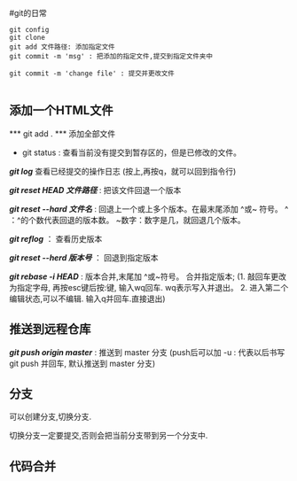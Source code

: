 #git的日常 
``` 
git config  
git clone  
git add 文件路径: 添加指定文件
git commit -m 'msg' : 把添加的指定文件,提交到指定文件夹中

git commit -m 'change file' : 提交并更改文件


``` 


## 添加一个HTML文件 
 
*** git add . ***  添加全部文件 

- git status : 查看当前没有提交到暂存区的，但是已修改的文件。

***git  log*** 查看已经提交的操作日志  (按上,再按q，就可以回到指令行)

***git reset HEAD 文件路径*** : 把该文件回退一个版本

***git reset --hard 文件名*** : 回退上一个或上多个版本。在最末尾添加 ^或~ 符号。   ^ ：^的个数代表回退的版本数。  ~数字：数字是几，就回退几个版本。

***git reflog*** ： 查看历史版本

***git reset --herd 版本号*** ： 回退到指定版本

***git rebase -i HEAD*** : 版本合并,末尾加 ^或~符号。 合并指定版本; (1. 敲回车更改为指定字母, 再按esc键后按:键, 输入wq回车. wq表示写入并退出。   2. 进入第二个编辑状态,可以不编辑. 输入q并回车.直接退出)

## 推送到远程仓库

***git push origin master*** : 推送到 master 分支 (push后可以加 -u : 代表以后书写git push 并回车, 默认推送到 master 分支)


## 分支
可以创建分支,切换分支.

切换分支一定要提交,否则会把当前分支带到另一个分支中.

## 代码合并






